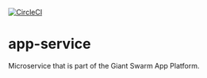 <!--

    TODO:

    - Add the project to the CircleCI:
      https://circleci.com/setup-project/gh/giantswarm/app-service

    - Import RELEASE_TOKEN variable from template repository for the builds:
      https://circleci.com/gh/giantswarm/app-service/edit#env-vars

    - Change the badge (with style=shield):
      https://circleci.com/gh/giantswarm/app-service/edit#badges
      If this is a private repository token with scope `status` will be needed.

    - Run `devctl replace -i "app-service" "$(basename $(git rev-parse --show-toplevel))" *.md`
      and commit your changes.

    - If the repository is public consider adding godoc badge. This should be
      the first badge separated with a single space.
      [![GoDoc](https://godoc.org/github.com/giantswarm/app-service?status.svg)](http://godoc.org/github.com/giantswarm/app-service)

-->
[![CircleCI](https://circleci.com/gh/giantswarm/app-service.svg?style=shield)](https://circleci.com/gh/giantswarm/app-service)

# app-service

Microservice that is part of the Giant Swarm App Platform.
